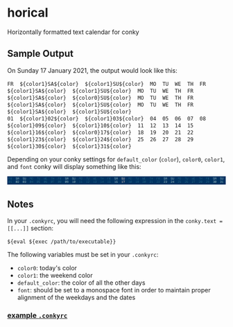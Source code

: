 # horical

Horizontally formatted text calendar for conky

## Sample Output

On Sunday 17 January 2021, the output would look like this:

```
FR  ${color1}SA${color}  ${color1}SU${color}  MO  TU  WE  TH  FR  ${color1}SA${color}  ${color1}SU${color}  MO  TU  WE  TH  FR  ${color1}SA${color}  ${color0}SU${color}  MO  TU  WE  TH  FR  ${color1}SA${color}  ${color1}SU${color}  MO  TU  WE  TH  FR  ${color1}SA${color}  ${color1}SU${color}
01  ${color1}02${color}  ${color1}03${color}  04  05  06  07  08  ${color1}09${color}  ${color1}10${color}  11  12  13  14  15  ${color1}16${color}  ${color0}17${color}  18  19  20  21  22  ${color1}23${color}  ${color1}24${color}  25  26  27  28  29  ${color1}30${color}  ${color1}31${color}
```

Depending on your conky settings for `default_color` (`color`), `color0`, `color1`, and `font` conky will display something like this:

![screenshot](screenshot.png)

## Notes

In your `.conkyrc`, you will need the following expression in the `conky.text = [[...]]` section:

```
${eval ${exec /path/to/executable}}
```

The following variables must be set in your `.conkyrc`:

- `color0`: today's color
- `color1`: the weekend color
- `default_color`: the color of all the other days
- `font`: should be set to a monospace font in order to maintain proper alignment of the weekdays and the dates

### [example `.conkyrc`](horical.conkyrc)
